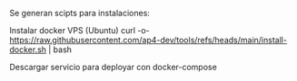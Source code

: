 Se generan scipts para instalaciones:

Instalar docker VPS (Ubuntu)
curl -o- https://raw.githubusercontent.com/ap4-dev/tools/refs/heads/main/install-docker.sh | bash

Descargar servicio para deployar con docker-compose
